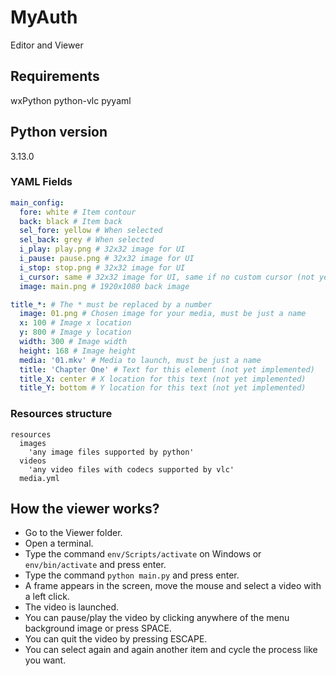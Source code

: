 # MyAuth
Editor and Viewer

## Requirements
wxPython
python-vlc
pyyaml

## Python version
3.13.0

### YAML Fields
```yaml
main_config:
  fore: white # Item contour
  back: black # Item back
  sel_fore: yellow # When selected 
  sel_back: grey # When selected
  i_play: play.png # 32x32 image for UI
  i_pause: pause.png # 32x32 image for UI
  i_stop: stop.png # 32x32 image for UI
  i_cursor: same # 32x32 image for UI, same if no custom cursor (not yet implemented)
  image: main.png # 1920x1080 back image

title_*: # The * must be replaced by a number
  image: 01.png # Chosen image for your media, must be just a name
  x: 100 # Image x location
  y: 800 # Image y location
  width: 300 # Image width
  height: 168 # Image height
  media: '01.mkv' # Media to launch, must be just a name
  title: 'Chapter One' # Text for this element (not yet implemented)
  title_X: center # X location for this text (not yet implemented)
  title_Y: bottom # Y location for this text (not yet implemented)
```

### Resources structure
```
resources
  images
    'any image files supported by python'
  videos
    'any video files with codecs supported by vlc'
  media.yml
```

## How the viewer works?
- Go to the Viewer folder.
- Open a terminal.
- Type the command ```env/Scripts/activate``` on Windows or ```env/bin/activate``` and press enter.
- Type the command ```python main.py``` and press enter.
- A frame appears in the screen, move the mouse and select a video with a left click.
- The video is launched.
- You can pause/play the video by clicking anywhere of the menu background image or press SPACE.
- You can quit the video by pressing ESCAPE.
- You can select again and again another item and cycle the process like you want.
